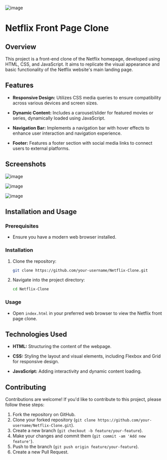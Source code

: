 ![image](https://github.com/AYUSH-SE/NETFLIX_CLONE/assets/141250664/ce453944-8270-4a0f-82e8-7c40418df384)
# Netflix Front Page Clone

## Overview

This project is a front-end clone of the Netflix homepage, developed using HTML, CSS, and JavaScript. It aims to replicate the visual appearance and basic functionality of the Netflix website's main landing page.

## Features

- **Responsive Design:** Utilizes CSS media queries to ensure compatibility across various devices and screen sizes.
  
- **Dynamic Content:** Includes a carousel/slider for featured movies or series, dynamically loaded using JavaScript.
  
- **Navigation Bar:** Implements a navigation bar with hover effects to enhance user interaction and navigation experience.
  
- **Footer:** Features a footer section with social media links to connect users to external platforms.

## Screenshots
![image](https://github.com/AYUSH-SE/NETFLIX_CLONE/assets/141250664/232a849d-2cce-4de0-884a-c4ff93191948)

![image](https://github.com/AYUSH-SE/NETFLIX_CLONE/assets/141250664/07b4bdfd-9864-48f1-aa47-02914c5e66c0)

![image](https://github.com/AYUSH-SE/NETFLIX_CLONE/assets/141250664/74acf5ec-26d5-43ef-a84e-eaa85eb62726)


## Installation and Usage

### Prerequisites

- Ensure you have a modern web browser installed.

### Installation

1. Clone the repository:

   ```bash
   git clone https://github.com/your-username/Netflix-Clone.git
   ```

2. Navigate into the project directory:

   ```bash
   cd Netflix-Clone
   ```

### Usage

- Open `index.html` in your preferred web browser to view the Netflix front page clone.

## Technologies Used

- **HTML:** Structuring the content of the webpage.
  
- **CSS:** Styling the layout and visual elements, including Flexbox and Grid for responsive design.
  
- **JavaScript:** Adding interactivity and dynamic content loading.

## Contributing

Contributions are welcome! If you'd like to contribute to this project, please follow these steps:

1. Fork the repository on GitHub.
2. Clone your forked repository (`git clone https://github.com/your-username/Netflix-Clone.git`).
3. Create a new branch (`git checkout -b feature/your-feature`).
4. Make your changes and commit them (`git commit -am 'Add new feature'`).
5. Push to the branch (`git push origin feature/your-feature`).
6. Create a new Pull Request.

